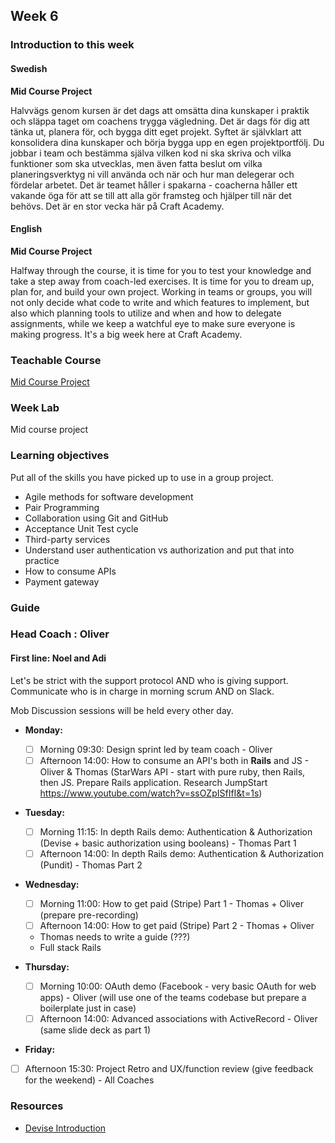 ## Week 6
### Introduction to this week

#### Swedish
**Mid Course Project**

Halvvägs genom kursen är det dags att omsätta dina kunskaper i praktik och släppa taget om coachens trygga vägledning. Det är dags för dig att tänka ut, planera för, och bygga ditt eget projekt. Syftet är självklart att konsolidera dina kunskaper och börja bygga upp en egen projektportfölj. Du jobbar i team och bestämma själva vilken kod ni ska skriva och vilka funktioner som ska utvecklas, men även fatta beslut om vilka planeringsverktyg ni vill använda och när och hur man delegerar och fördelar arbetet. Det är teamet håller i spakarna - coacherna håller ett vakande öga för att se till att alla gör framsteg och hjälper till när det behövs. Det är en stor vecka här på Craft Academy.

#### English
**Mid Course Project**

Halfway through the course, it is time for you to test your knowledge and take a step away from coach-led exercises. It is time for you to dream up, plan for, and build your own project. Working in teams or groups, you will not only decide what code to write and which features to implement, but also which planning tools to utilize and when and how to delegate assignments, while we keep a watchful eye to make sure everyone is making progress. It's a big week here at Craft Academy.

### Teachable Course
[Mid Course Project](https://learn.craftacademy.co/admin/courses/728171/information)

### Week Lab
Mid course project

### Learning objectives
Put all of the skills you have picked up to use in a group project.

- Agile methods for software development
- Pair Programming
- Collaboration using Git and GitHub
- Acceptance Unit Test cycle
- Third-party services
- Understand user authentication vs authorization and put that into practice
- How to consume APIs
- Payment gateway

### Guide

### Head Coach : Oliver
#### First line: Noel and Adi
Let's be strict with the support protocol AND who is giving support. Communicate who is in charge in morning scrum AND on Slack.

Mob Discussion sessions will be held every other day.

- **Monday:** 
  - [ ] Morning 09:30: Design sprint led by team coach - Oliver
  - [ ] Afternoon 14:00: How to consume an API's both in **Rails** and JS - Oliver & Thomas (StarWars API - start with pure ruby, then Rails, then JS. Prepare Rails application. Research JumpStart https://www.youtube.com/watch?v=ssOZpISfIfI&t=1s)

- **Tuesday:**
  - [ ] Morning 11:15: In depth Rails demo: Authentication & Authorization (Devise + basic authorization using booleans) - Thomas Part 1
  - [ ] Afternoon 14:00: In depth Rails demo: Authentication & Authorization (Pundit) - Thomas Part 2
  
- **Wednesday:**
  - [ ] Morning 11:00: How to get paid (Stripe)  Part 1 - Thomas + Oliver (prepare pre-recording)
  - [ ] Afternoon 14:00: How to get paid (Stripe) Part 2 - Thomas + Oliver
   - Thomas needs to write a guide (???)
   - Full stack Rails 

- **Thursday:**
  - [ ] Morning 10:00: OAuth demo (Facebook - very basic OAuth for web apps) - Oliver (will use one of the teams codebase but prepare a boilerplate just in case)
  - [ ] Afternoon 14:00: Advanced associations with ActiveRecord - Oliver (same slide deck as part 1)
 
- **Friday:**
 - [ ] Afternoon 15:30: Project Retro and UX/function review  (give feedback for the weekend) - All Coaches
  
  ### Resources
  * [Devise Introduction](https://youtu.be/BBKiHPotInA)
